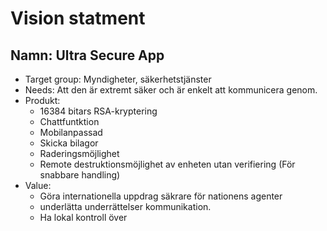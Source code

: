 # Vision statment
## Namn: Ultra Secure App
- Target group: Myndigheter, säkerhetstjänster
- Needs: Att den är extremt säker och är enkelt att kommunicera genom.
- Produkt:
  - 16384 bitars RSA-kryptering
  - Chattfuntktion
  - Mobilanpassad
  - Skicka bilagor
  - Raderingsmöjlighet
  - Remote destruktionsmöjlighet av enheten utan verifiering (För snabbare handling)
- Value: 
  - Göra internationella uppdrag säkrare för nationens agenter
  - underlätta underrättelser kommunikation.
  - Ha lokal kontroll över 